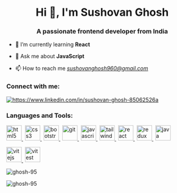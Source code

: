 <h1 align="center">Hi 👋, I'm Sushovan Ghosh</h1>
<h3 align="center">A passionate frontend developer from India</h3>

- 🌱 I’m currently learning **React**

- 💬 Ask me about **JavaScript**

- 📫 How to reach me *sushovanghosh960@gmail.com*

<h3>Connect with me:</h3>
<p>
<a style="margin-right: 5px" href="https://www.linkedin.com/in/sushovan-ghosh-85062526a/" target="blank"><img src="https://img.shields.io/badge/LinkedIn-%230077B5.svg?logo=linkedin&logoColor=white" alt="https://www.linkedin.com/in/sushovan-ghosh-85062526a"/></a>
</p>

<h3>Languages and Tools:</h3>
<p> <a style="margin-right: 5px" href="https://www.w3.org/html/" target="_blank" rel="noreferrer"> <img src="https://cdn.jsdelivr.net/gh/devicons/devicon/icons/html5/html5-original.svg" alt="html5" width="40" height="40"/> </a> <a style="margin-right: 5px" href="https://www.w3schools.com/css/" target="_blank" rel="noreferrer"> <img src="https://cdn.jsdelivr.net/gh/devicons/devicon/icons/css3/css3-original.svg" alt="css3" width="40" height="40"/> </a><a style="margin-right: 5px" href="https://getbootstrap.com" target="_blank" rel="noreferrer"> <img src="https://cdn.jsdelivr.net/gh/devicons/devicon/icons/bootstrap/bootstrap-original.svg" alt="bootstrap" width="40" height="40"/> </a> <a style="margin-right: 5px" href="https://git-scm.com/" target="_blank" rel="noreferrer"> <img src="https://www.vectorlogo.zone/logos/git-scm/git-scm-icon.svg" alt="git" width="40" height="40"/> </a> <a style="margin-right: 5px" href="https://developer.mozilla.org/en-US/docs/Web/JavaScript" target="_blank" rel="noreferrer"> <img src="https://cdn.jsdelivr.net/gh/devicons/devicon/icons/javascript/javascript-plain.svg" alt="javascript" width="40" height="40"/> </a> <a style="margin-right: 5px" href="https://tailwindcss.com/" target="_blank" rel="noreferrer"> <img src="https://www.vectorlogo.zone/logos/tailwindcss/tailwindcss-icon.svg" alt="tailwind" width="40" height="40"/> </a> <a style="margin-right: 5px" href="https://reactjs.org/" target="_blank" rel="noreferrer"> <img src="https://cdn.jsdelivr.net/gh/devicons/devicon/icons/react/react-original.svg" alt="react" width="40" height="40"/> </a> <a style="margin-right: 5px" href="https://redux-toolkit.js.org/" target="_blank" rel="noreferrer"> <img src="https://cdn.jsdelivr.net/gh/devicons/devicon/icons/redux/redux-original.svg" alt="redux" width="40" height="40"/> </a> <a style="margin-right: 5px" href="https://dev.java/" target="_blank" rel="noreferrer"> <img src="https://cdn.jsdelivr.net/gh/devicons/devicon/icons/java/java-original.svg" alt="java" width="40" height="40"/> </a>

<a style="margin-right: 5px" href="https://vitejs.dev/" target="_blank" rel="noreferrer"> <img src="https://cdn.jsdelivr.net/gh/devicons/devicon/icons/vitejs/vitejs-original.svg" alt="vitejs" width="40" height="40"/> </a>
<a style="margin-right: 5px" href="https://vitest.dev/" target="_blank" rel="noreferrer"> <img src="https://cdn.jsdelivr.net/gh/devicons/devicon/icons/vitest/vitest-original.svg" alt="vitest" width="40" height="40"/> </a>
</p>

<p><img src="https://github-readme-stats.vercel.app/api/top-langs?username=ghosh-95&show_icons=true&locale=en&layout=compact" alt="ghosh-95" /></p>

<p><img src="https://github-readme-streak-stats.herokuapp.com/?user=ghosh-95&" alt="ghosh-95" /></p>
